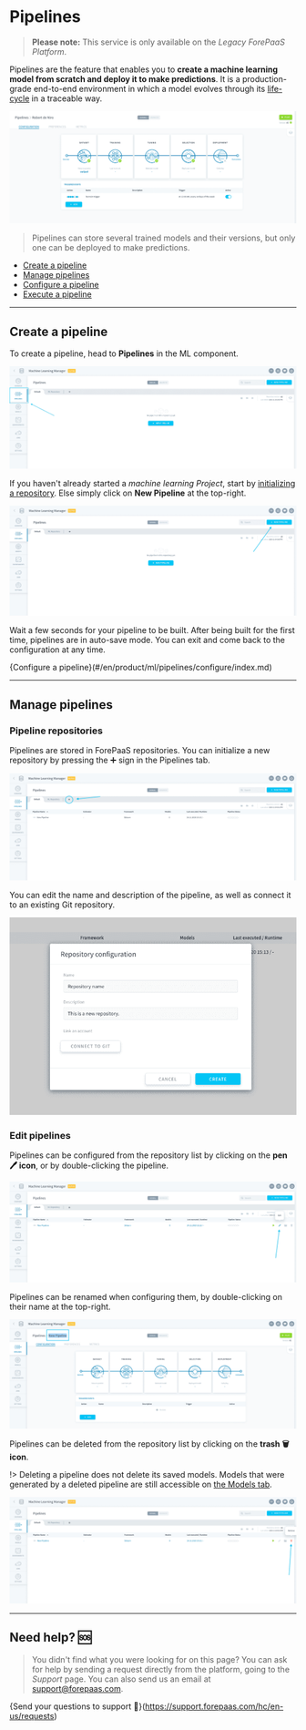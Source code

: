 # Pipelines

>**Please note:** This service is only available on the *Legacy ForePaaS Platform*.

Pipelines are the feature that enables you to **create a machine learning model from scratch and deploy it to make predictions**. It is a production-grade end-to-end environment in which a model evolves through its [life-cycle](en/product/ml/pipelines/configure/index?id=manage-execution-options) in a traceable way.

![machinelearning](picts/pipeline-main-page.png)

> Pipelines can store several trained models and their versions, but only one can be deployed to make predictions.

- [Create a pipeline](/en/product/ml/pipelines/index?id=create-a-pipeline)
- [Manage pipelines](/en/product/ml/pipelines/index?id=manage-pipelines)
- [Configure a pipeline](/en/product/ml/pipelines/configure/index)
- [Execute a pipeline](/en/product/ml/pipelines/execute/index)

---
## Create a pipeline

To create a pipeline, head to **Pipelines** in the ML component. 

![machinelearning](picts/pipelines-list.png)

If you haven't already started a *machine learning Project*, start by [initializing a repository](/en/product/ml/pipelines/index.md?id=pipeline-repositories). Else simply click on **New Pipeline** at the top-right. 

![machinelearning](picts/pipelines-new-pipeline.png)

Wait a few seconds for your pipeline to be built. After being built for the first time, pipelines are in auto-save mode. You can exit and come back to the configuration at any time.


{Configure a pipeline}(#/en/product/ml/pipelines/configure/index.md)

---
## Manage pipelines

### Pipeline repositories

Pipelines are stored in ForePaaS repositories. You can initialize a new repository by pressing the ➕ sign in the Pipelines tab.

![machinelearning](picts/pipelines-new-repo.png)

You can edit the name and description of the pipeline, as well as connect it to an existing Git repository.

![machinelearning](picts/pipelines-new-repo2.png)


### Edit pipelines

Pipelines can be configured from the repository list by clicking on the **pen 🖊️ icon**, or by double-clicking the pipeline.

![machinelearning](picts/pipelines-configure.png)

Pipelines can be renamed when configuring them, by double-clicking on their name at the top-right.

![machinelearning](picts/pipelines-rename.png)

Pipelines can be deleted from the repository list by clicking on the **trash 🗑️ icon**.

!> Deleting a pipeline does not delete its saved models. Models that were generated by a deleted pipeline are still accessible on [the Models tab](/en/product/ml/models/index.md).

![machinelearning](picts/pipelines-delete.png)


---
##  Need help? 🆘

> You didn't find what you were looking for on this page? You can ask for help by sending a request directly from the platform, going to the *Support* page. You can also send us an email at support@forepaas.com.

{Send your questions to support 🤔}(https://support.forepaas.com/hc/en-us/requests)